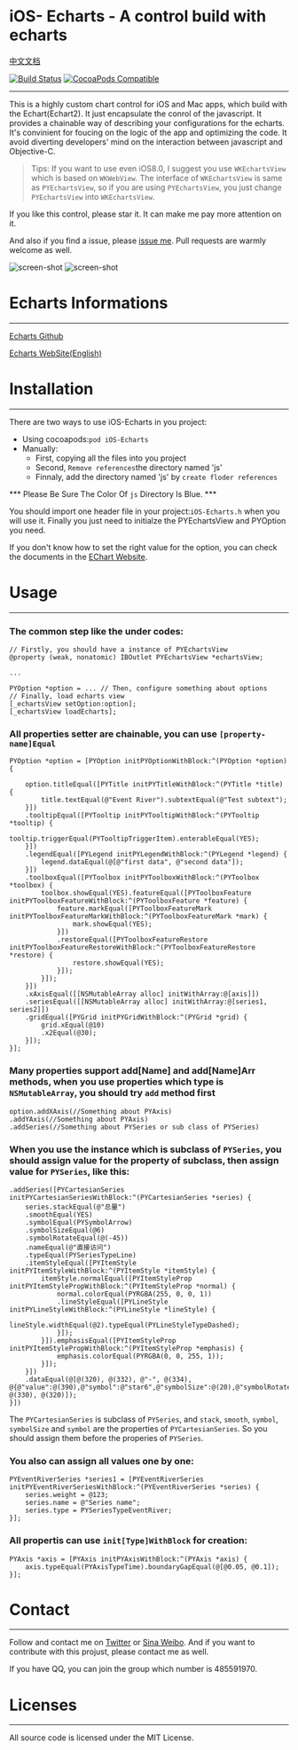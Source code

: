 # iOS- Echarts - A control build with echarts  
[中文文档](https://github.com/Pluto-Y/iOS-Echarts/tree/master/Doc) 

[![Build Status](https://travis-ci.org/Pluto-Y/iOS-Echarts.svg)](https://travis-ci.org/Pluto-Y/iOS-Echarts)  [![CocoaPods Compatible](https://img.shields.io/cocoapods/v/iOS-Echarts.svg)](https://img.shields.io/cocoapods/v/iOS-Echarts.svg)

____

This is a highly custom chart control for iOS and Mac apps, which build with the Echart(Echart2). It just encapsulate the conrol of the javascript. It provides a chainable way of describing your configurations for the echarts.  It's convinient for foucing on the logic of the app and optimizing the code. It avoid diverting developers' mind on the interaction between javascript and Objective-C.

> Tips: If you want to use even iOS8.0, I suggest you use `WKEchartsView` which is based on `WKWebView`. The interface of `WKEchartsView` is same as `PYEchartsView`, so if you are using `PYEchartsView`, you just change `PYEchartsView` into `WKEchartsView`.

If you like this control, please star it. It can make me pay more attention on it.

And also if you find a issue, please [issue me]((https://github.com/Pluto-Y/iOS-Echarts/issues/new)).
Pull requests are warmly welcome as well.

![screen-shot](https://raw.githubusercontent.com/Pluto-Y/iOS-Echarts/master/Doc/Demos.gif) ![screen-shot](https://raw.githubusercontent.com/Pluto-Y/iOS-Echarts/master/Doc/Demos1.gif)

# Echarts Informations

___

[Echarts Github](https://github.com/ecomfe/echarts)

[Echarts WebSite(English)](http://echarts.baidu.com/echarts2/index-en.html)


# Installation

___

There are two ways to use iOS-Echarts in you project:

* Using cocoapods:`pod iOS-Echarts`
* Manually:
    * First, copying all the files into you project
    * Second, `Remove references`the directory named 'js'
    * Finnaly, add the directory named 'js' by `create floder references`

*** Please Be Sure The Color Of `js` Directory Is Blue. ***

You should import one header file in your project:`iOS-Echarts.h` when you will use it.
Finally you just need to initialze the PYEchartsView and PYOption you need. 

If you don't know how to set the right value for the option, you can check the documents in the [EChart Website](http://echarts.baidu.com/echarts2/).

# Usage

___

### The common step like the under codes:

```
// Firstly, you should have a instance of PYEchartsView
@property (weak, nonatomic) IBOutlet PYEchartsView *echartsView;

...

PYOption *option = ... // Then, configure something about options
// Finally, load echarts view
[_echartsView setOption:option]; 
[_echartsView loadEcharts];
```

### All properties setter are chainable, you can use `[property-name]Equal`

```
PYOption *option = [PYOption initPYOptionWithBlock:^(PYOption *option) {

    option.titleEqual([PYTitle initPYTitleWithBlock:^(PYTitle *title) {
        title.textEqual(@"Event River").subtextEqual(@"Test subtext");
    }])
    .tooltipEqual([PYTooltip initPYTooltipWithBlock:^(PYTooltip *tooltip) {
        tooltip.triggerEqual(PYTooltipTriggerItem).enterableEqual(YES);
    }])
    .legendEqual([PYLegend initPYLegendWithBlock:^(PYLegend *legend) {
        legend.dataEqual(@[@"first data", @"second data"]);
    }])
    .toolboxEqual([PYToolbox initPYToolboxWithBlock:^(PYToolbox *toolbox) {
        toolbox.showEqual(YES).featureEqual([PYToolboxFeature initPYToolboxFeatureWithBlock:^(PYToolboxFeature *feature) {
            feature.markEqual([PYToolboxFeatureMark initPYToolboxFeatureMarkWithBlock:^(PYToolboxFeatureMark *mark) {
                mark.showEqual(YES);
            }])
            .restoreEqual([PYToolboxFeatureRestore initPYToolboxFeatureRestoreWithBlock:^(PYToolboxFeatureRestore *restore) {
                restore.showEqual(YES);
            }]);
        }]);
    }])
    .xAxisEqual([[NSMutableArray alloc] initWithArray:@[axis]])
    .seriesEqual([[NSMutableArray alloc] initWithArray:@[series1, series2]])
    .gridEqual([PYGrid initPYGridWithBlock:^(PYGrid *grid) {
        grid.xEqual(@10)
        .x2Equal(@30);
    }]);
}];
```

### Many properties support add[Name] and add[Name]Arr methods, when you use properties which type is  `NSMutableArray`, you should try `add` method first

```
option.addXAxis(//Something about PYAxis)
.addYAxis(//Something about PYAxis)
.addSeries(//Something about PYSeries or sub class of PYSeries)
```

### When you use the instance which is subclass of `PYSeries`, you should assign value for the property of subclass, then assign value for `PYSeries`, like this:

```
.addSeries([PYCartesianSeries initPYCartesianSeriesWithBlock:^(PYCartesianSeries *series) {
    series.stackEqual(@"总量")
    .smoothEqual(YES)
    .symbolEqual(PYSymbolArrow)
    .symbolSizeEqual(@6)
    .symbolRotateEqual(@(-45))
    .nameEqual(@"直接访问")
    .typeEqual(PYSeriesTypeLine)
    .itemStyleEqual([PYItemStyle initPYItemStyleWithBlock:^(PYItemStyle *itemStyle) {
        itemStyle.normalEqual([PYItemStyleProp initPYItemStylePropWithBlock:^(PYItemStyleProp *normal) {
            normal.colorEqual(PYRGBA(255, 0, 0, 1))
            .lineStyleEqual([PYLineStyle initPYLineStyleWithBlock:^(PYLineStyle *lineStyle) {
                lineStyle.widthEqual(@2).typeEqual(PYLineStyleTypeDashed);
            }]);
        }]).emphasisEqual([PYItemStyleProp initPYItemStylePropWithBlock:^(PYItemStyleProp *emphasis) {
            emphasis.colorEqual(PYRGBA(0, 0, 255, 1));
        }]);
    }])
    .dataEqual(@[@(320), @(332), @"-", @(334), @{@"value":@(390),@"symbol":@"star6",@"symbolSize":@(20),@"symbolRotate":@(10),@"itemStyle":@{@"normal":@{@"color":@"yellowgreen"},@"emphasis":@{@"color":@"orange",@"lable":@{@"show":@(YES),@"position":@"inside",@"textStyle":@{@"fontSize":@(20)}}}}}, @(330), @(320)]);
}])
```

The `PYCartesianSeries` is subclass of `PYSeries`, and `stack`, `smooth`, `symbol`, `symbolSize` and `symbol` are the properties of `PYCartesianSeries`. So you should assign them before the properies of `PYSeries`.

### You also can assign all values one by one:


```
PYEventRiverSeries *series1 = [PYEventRiverSeries initPYEventRiverSeriesWithBlock:^(PYEventRiverSeries *series) {
    series.weight = @123;
    series.name = @"Series name";
    series.type = PYSeriesTypeEventRiver;
}];
```

### All propertis can use `init[Type]WithBlock` for creation:

```
PYAxis *axis = [PYAxis initPYAxisWithBlock:^(PYAxis *axis) {
    axis.typeEqual(PYAxisTypeTime).boundaryGapEqual(@[@0.05, @0.1]);
}];
```

# Contact

___

Follow and contact me on [Twitter](https://twitter.com/youtk21ai) or [Sina Weibo](http://weibo.com/5690716723/info). And if you want to contribute with this projust, please contact me as well.

If you have QQ, you can join the group which number is 485591970.

# Licenses

___

All source code is licensed under the MIT License.


